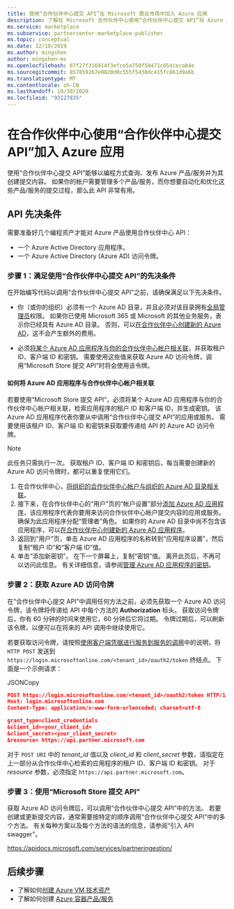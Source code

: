 ```yaml
---
title: 使用“合作伙伴中心提交 API”在 Microsoft 商业市场中加入 Azure 应用
description: 了解在 Microsoft 合作伙伴中心使用“合作伙伴中心提交 API”将 Azure 应用加入商业市场所要满足的先决条件。
ms.service: marketplace
ms.subservice: partnercenter-marketplace-publisher
ms.topic: conceptual
ms.date: 12/10/2019
ms.author: mingshen
author: mingshen-ms
ms.openlocfilehash: 87f27f316914f3efce5a750f50471c65dceca84e
ms.sourcegitcommit: 857859267e0820d0c555f5438dc415fc861d9a6b
ms.translationtype: MT
ms.contentlocale: zh-CN
ms.lasthandoff: 10/30/2020
ms.locfileid: "93127835"
---
```

# <a name="partner-center-submission-api-to-onboard-azure-apps-in-partner-center"></a>在合作伙伴中心使用“合作伙伴中心提交 API”加入 Azure 应用

使用“合作伙伴中心提交 API”能够以编程方式查询、发布 Azure 产品/服务并为其创建提交内容。  如果你的帐户需要管理多个产品/服务，而你想要自动化和优化这些产品/服务的提交过程，那么此 API 非常有用。

## <a name="api-prerequisites"></a>API 先决条件

需要准备好几个编程资产才能对 Azure 产品使用合作伙伴中心 API： 

- 一个 Azure Active Directory 应用程序。
- 一个 Azure Active Directory (Azure AD) 访问令牌。

### <a name="step-1-complete-prerequisites-for-using-the-partner-center-submission-api"></a>步骤 1：满足使用“合作伙伴中心提交 API”的先决条件

在开始编写代码以调用“合作伙伴中心提交 API”之前，请确保满足以下先决条件。

- 你（或你的组织）必须有一个 Azure AD 目录，并且必须对该目录拥有[全局管理员](../../active-directory/roles/permissions-reference.md)权限。 如果你已使用 Microsoft 365 或 Microsoft 的其他业务服务，表示你已经具有 Azure AD 目录。 否则，可以[在合作伙伴中心创建新的 Azure AD](/windows/uwp/publish/associate-azure-ad-with-partner-center#create-a-brand-new-azure-ad-to-associate-with-your-partner-center-account)，这不会产生额外的费用。

- 必须[将某个 Azure AD 应用程序与你的合作伙伴中心帐户相关联](/windows/uwp/monetize/create-and-manage-submissions-using-windows-store-services#associate-an-azure-ad-application-with-your-windows-partner-center-account)，并获取租户 ID、客户端 ID 和密钥。 需要使用这些值来获取 Azure AD 访问令牌，调用“Microsoft Store 提交 API”时将会使用该令牌。

#### <a name="how-to-associate-an-azure-ad-application-with-your-partner-center-account"></a>如何将 Azure AD 应用程序与合作伙伴中心帐户相关联

若要使用“Microsoft Store 提交 API”，必须将某个 Azure AD 应用程序与你的合作伙伴中心帐户相关联，检索应用程序的租户 ID 和客户端 ID，并生成密钥。 该 Azure AD 应用程序代表你要从中调用“合作伙伴中心提交 API”的应用或服务。 需要使用该租户 ID、客户端 ID 和密钥来获取要传递给 API 的 Azure AD 访问令牌。

>[!Note]
>此任务只需执行一次。 获取租户 ID、客户端 ID 和密钥后，每当需要创建新的 Azure AD 访问令牌时，都可以重复使用它们。

1. 在合作伙伴中心，[将组织的合作伙伴中心帐户与组织的 Azure AD 目录相关联](/windows/uwp/publish/associate-azure-ad-with-partner-center)。
1. 接下来，在合作伙伴中心的“用户”页的“帐户设置”部分[添加 Azure AD 应用程序](/windows/uwp/publish/add-users-groups-and-azure-ad-applications#add-azure-ad-applications-to-your-partner-center-account)，该应用程序代表你要用来访问合作伙伴中心帐户提交内容的应用或服务。  确保为此应用程序分配“管理者”角色。 如果你的 Azure AD 目录中尚不包含该应用程序，可以[在合作伙伴中心创建新的 Azure AD 应用程序](/windows/uwp/publish/add-users-groups-and-azure-ad-applications#create-a-new-azure-ad-application-account-in-your-organizations-directory-and-add-it-to-your-partner-center-account)。
1. 返回到“用户”页，单击 Azure AD 应用程序的名称转到“应用程序设置”，然后复制“租户 ID”和“客户端 ID”值。  
1. 单击“添加新密钥”。 在下一个屏幕上，复制“密钥”值。 离开此页后，不再可以访问此信息。 有关详细信息，请参阅[管理 Azure AD 应用程序的密钥](/windows/uwp/publish/add-users-groups-and-azure-ad-applications#manage-keys)。

### <a name="step-2-obtain-an-azure-ad-access-token"></a>步骤 2：获取 Azure AD 访问令牌

在“合作伙伴中心提交 API”中调用任何方法之前，必须先获取一个 Azure AD 访问令牌，该令牌将传递给 API 中每个方法的 **Authorization** 标头。 获取访问令牌后，你有 60 分钟的时间来使用它，60 分钟后它将过期。 令牌过期后，可以刷新该令牌，以便可以在将来的 API 调用中继续使用它。

若要获取访问令牌，请按照[使用客户端凭据进行服务到服务的调用](../../active-directory/azuread-dev/v1-oauth2-client-creds-grant-flow.md)中的说明，将 `HTTP POST` 发送到 `https://login.microsoftonline.com/<tenant_id>/oauth2/token` 终结点。 下面是一个示例请求：

JSONCopy
```Json
POST https://login.microsoftonline.com/<tenant_id>/oauth2/token HTTP/1.1
Host: login.microsoftonline.com
Content-Type: application/x-www-form-urlencoded; charset=utf-8

grant_type=client_credentials
&client_id=<your_client_id>
&client_secret=<your_client_secret>
&resource= https://api.partner.microsoft.com
```

对于 `POST URI` 中的 *tenant_id* 值以及 *client_id* 和 *client_secret* 参数，请指定在上一部分从合作伙伴中心检索的应用程序的租户 ID、客户端 ID 和密钥。 对于 *resource* 参数，必须指定 `https://api.partner.microsoft.com`。

### <a name="step-3-use-the-microsoft-store-submission-api"></a>步骤 3：使用“Microsoft Store 提交 API”

获取 Azure AD 访问令牌后，可以调用“合作伙伴中心提交 API”中的方法。 若要创建或更新提交内容，通常需要按特定的顺序调用“合作伙伴中心提交 API”中的多个方法。 有关每种方案以及每个方法的语法的信息，请参阅“引入 API swagger”。

https://apidocs.microsoft.com/services/partneringestion/

## <a name="next-steps"></a>后续步骤

* 了解如何[创建 Azure VM 技术资产](create-azure-container-technical-assets.md)
* 了解如何创建 [Azure 容器产品/服务](create-azure-container-offer.md)